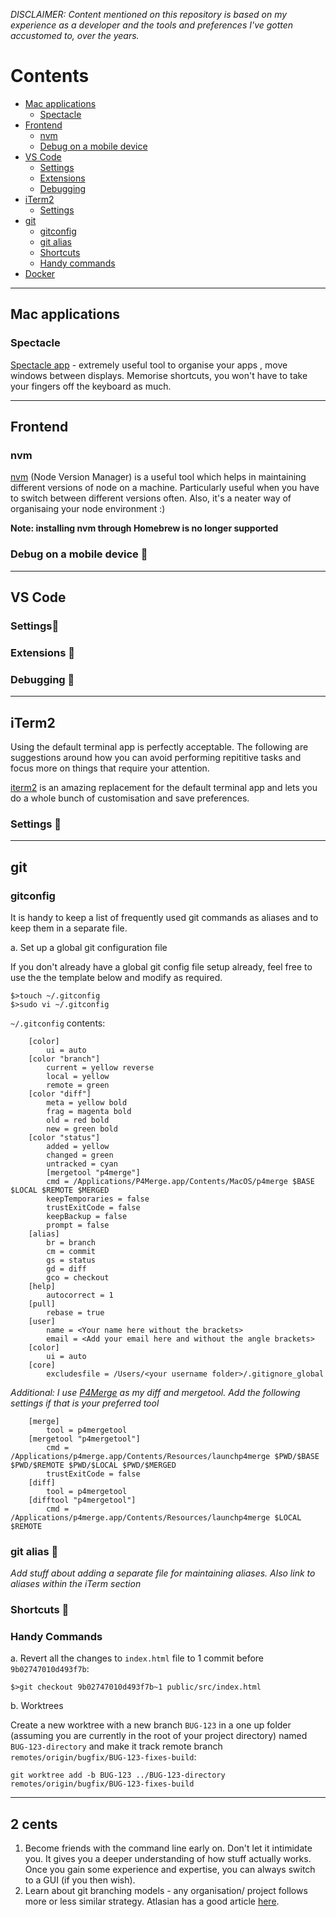*DISCLAIMER: Content mentioned on this repository is based on my experience as a developer and the tools and preferences I've gotten accustomed to, over the years.*

# Contents
- [Mac applications](#mac-applications)
    - [Spectacle](#spectacle)
- [Frontend](#frontend)
    - [nvm](#nvm)
    - [Debug on a mobile device](#debug-on-a-mobile-device)
- [VS Code](#vs-code)
    - [Settings](#settings)
    - [Extensions](#extensions)
    - [Debugging](#debugging)
- [iTerm2](#iTerm2)
    - [Settings](#iterm2-settings)
- [git](#git)
    - [gitconfig](#gitconfig)
    - [git alias](#git-alias)
    - [Shortcuts](#shortcuts)
    - [Handy commands](#handy-commands)
- [Docker](#docker)

---
## Mac applications
### Spectacle
[Spectacle app](https://www.spectacleapp.com/) - extremely useful tool to organise your apps , move windows between displays. Memorise shortcuts, you won't have to take your fingers off the keyboard as much. 

---

## Frontend
### nvm
[nvm](https://github.com/nvm-sh/nvm) (Node Version Manager) is a useful tool which helps in maintaining different versions of node on a machine. Particularly useful when you have to switch between different versions often. Also, it's a neater way of organisaing your node environment :)

**Note: installing nvm through Homebrew is no longer supported**

### Debug on a mobile device 📝
---
## VS Code
### Settings📝
### Extensions 📝
### Debugging 📝
---

## iTerm2
Using the default terminal app is perfectly acceptable. The following are suggestions around how you can avoid performing repititive tasks and focus more on things that require your attention. 

[iterm2](https://www.iterm2.com/) is an amazing replacement for the default terminal app and lets you do a whole bunch of customisation and save preferences. 

### Settings 📝
---

## git
### gitconfig 

It is handy to keep a list of frequently used git commands as aliases and to keep them in a separate file. 


a. Set up a global git configuration file


If you don't already have a global git config file setup already, feel free to use the the template below and modify as required. 
```
$>touch ~/.gitconfig
$>sudo vi ~/.gitconfig
```
`~/.gitconfig` contents:
```
    [color]
        ui = auto
    [color "branch"]
        current = yellow reverse
        local = yellow
        remote = green
    [color "diff"]
        meta = yellow bold
        frag = magenta bold
        old = red bold
        new = green bold
    [color "status"]
        added = yellow
        changed = green
        untracked = cyan
        [mergetool "p4merge"]
        cmd = /Applications/P4Merge.app/Contents/MacOS/p4merge $BASE $LOCAL $REMOTE $MERGED
        keepTemporaries = false
        trustExitCode = false
        keepBackup = false
        prompt = false
    [alias]
        br = branch
        cm = commit
        gs = status
        gd = diff
        gco = checkout
    [help]
        autocorrect = 1
    [pull]
        rebase = true
    [user]
        name = <Your name here without the brackets>
        email = <Add your email here and without the angle brackets>
    [color]
        ui = auto
    [core]
        excludesfile = /Users/<your username folder>/.gitignore_global
```

*Additional: I use [P4Merge](https://www.perforce.com/products/helix-core-apps/merge-diff-tool-p4merge) as my diff and mergetool. Add the following settings if that is your preferred tool*
```
    [merge]
        tool = p4mergetool
    [mergetool "p4mergetool"]
        cmd = /Applications/p4merge.app/Contents/Resources/launchp4merge $PWD/$BASE $PWD/$REMOTE $PWD/$LOCAL $PWD/$MERGED
        trustExitCode = false
    [diff]
        tool = p4mergetool
    [difftool "p4mergetool"]
        cmd = /Applications/p4merge.app/Contents/Resources/launchp4merge $LOCAL $REMOTE
```
### git alias 📝
*Add stuff about adding a separate file for maintaining aliases. Also link to aliases within the iTerm section*

### Shortcuts 📝

### Handy Commands
a. Revert all the changes to `index.html` file to 1 commit before `9b02747010d493f7b`:

```
$>git checkout 9b02747010d493f7b~1 public/src/index.html
```

b. Worktrees

Create a new worktree with a new branch `BUG-123` in a one up folder (assuming you are currently in the root of your project directory) named `BUG-123-directory` and make it track remote branch `remotes/origin/bugfix/BUG-123-fixes-build`:
```
git worktree add -b BUG-123 ../BUG-123-directory remotes/origin/bugfix/BUG-123-fixes-build
```
---
## 2 cents
1. Become friends with the command line early on. Don't let it intimidate you. It gives you a deeper understanding of how stuff actually works. Once you gain some experience and expertise, you can always switch to a GUI (if you then wish).
2. Learn about git branching models - any organisation/ project follows more or less similar strategy. Atlasian has a good article [here](https://www.atlassian.com/git/tutorials/comparing-workflows/gitflow-workflow).